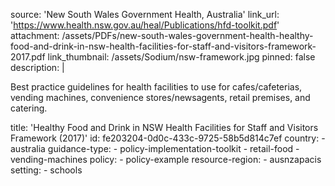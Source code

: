source: 'New South Wales Government Health, Australia'
link_url: 'https://www.health.nsw.gov.au/heal/Publications/hfd-toolkit.pdf'
attachment: /assets/PDFs/new-south-wales-government-health-healthy-food-and-drink-in-nsw-health-facilities-for-staff-and-visitors-framework-2017.pdf
link_thumbnail: /assets/Sodium/nsw-framework.jpg
pinned: false
description: |
  <p>Best practice guidelines for health facilities to use for cafes/cafeterias, vending machines, convenience stores/newsagents, retail premises, and catering.
  </p>
title: 'Healthy Food and Drink in NSW Health Facilities for Staff and Visitors Framework (2017)'
id: fe203204-0d0c-433c-9725-58b5d814c7ef
country:
  - australia
guidance-type:
  - policy-implementation-toolkit
  - retail-food
  - vending-machines
policy:
  - policy-example
resource-region:
  - ausnzapacis
setting:
  - schools
